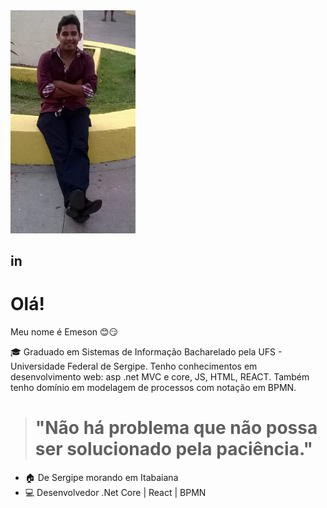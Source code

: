 <img src="https://github.com/Emeson-Santos/Emeson-Santos/blob/main/1979562_489208867851975_1692446317_n.jpg" alt="drawing" width="200"/>

## in

# Olá!

Meu nome é Emeson :blush::smirk:

:mortar_board: Graduado em Sistemas de Informação Bacharelado pela UFS - Universidade Federal de Sergipe.  Tenho conhecimentos em desenvolvimento web: asp .net MVC e core, JS, HTML, REACT. Também tenho domínio em modelagem de processos com notação em BPMN.

># "Não há problema que não possa ser solucionado pela paciência."

 - :house: De Sergipe morando em Itabaiana
 - :computer: Desenvolvedor .Net Core | React | BPMN
